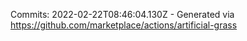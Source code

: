 Commits: 2022-02-22T08:46:04.130Z - Generated via https://github.com/marketplace/actions/artificial-grass
<br>
